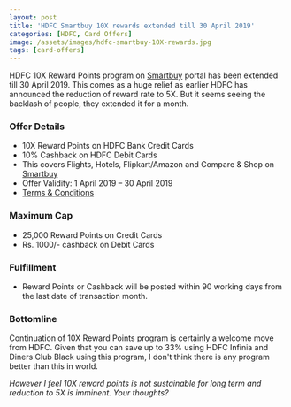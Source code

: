 ```yaml
---
layout: post
title: 'HDFC Smartbuy 10X rewards extended till 30 April 2019'
categories: [HDFC, Card Offers]
image: /assets/images/hdfc-smartbuy-10X-rewards.jpg
tags: [card-offers]
---
```


HDFC 10X Reward Points program on [Smartbuy](https://offers.smartbuy.hdfcbank.com) portal has been extended till 30 April 2019. This comes as a huge relief as earlier HDFC has announced the reduction of reward rate to 5X. But it seems seeing the backlash of people, they extended it for a month.

### Offer Details

- 10X Reward Points on HDFC Bank Credit Cards
- 10% Cashback on HDFC Debit Cards
- This covers Flights, Hotels, Flipkart/Amazon and Compare & Shop on [Smartbuy](https://offers.smartbuy.hdfcbank.com)
- Offer Validity: 1 April 2019 – 30 April 2019
- [Terms & Conditions](https://offers.smartbuy.hdfcbank.com/offer_details/409)

### Maximum Cap

- 25,000 Reward Points on Credit Cards
- Rs. 1000/- cashback on Debit Cards

### Fulfillment

- Reward Points or Cashback will be posted within 90 working days from the last date of transaction month.

### Bottomline

Continuation of 10X Reward Points program is certainly a welcome move from HDFC. Given that you can save up to 33% using HDFC Infinia and Diners Club Black using this program, I don't think there is any program better than this in world.

_However I feel 10X reward points is not sustainable for long term and reduction to 5X is imminent. Your thoughts?_
